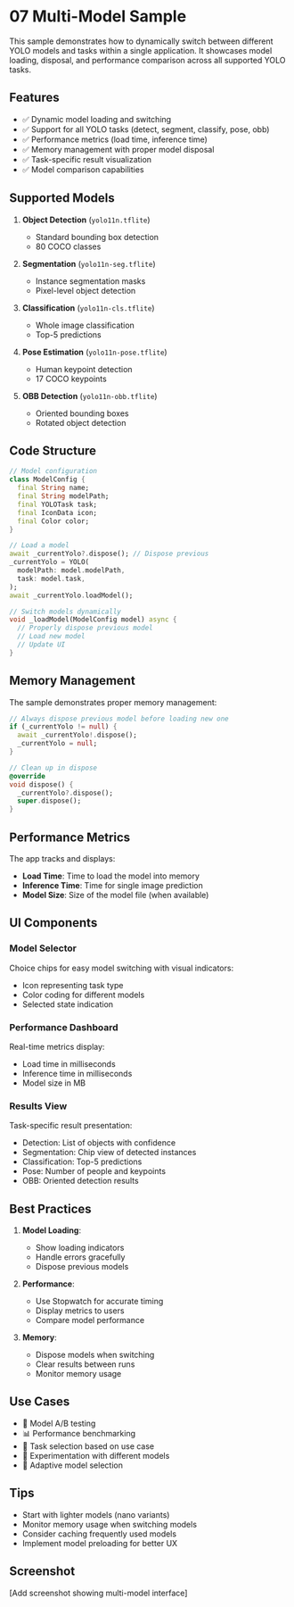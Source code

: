 # 07 Multi-Model Sample

This sample demonstrates how to dynamically switch between different YOLO models and tasks within a single application. It showcases model loading, disposal, and performance comparison across all supported YOLO tasks.

## Features

- ✅ Dynamic model loading and switching
- ✅ Support for all YOLO tasks (detect, segment, classify, pose, obb)
- ✅ Performance metrics (load time, inference time)
- ✅ Memory management with proper model disposal
- ✅ Task-specific result visualization
- ✅ Model comparison capabilities

## Supported Models

1. **Object Detection** (`yolo11n.tflite`)
   - Standard bounding box detection
   - 80 COCO classes

2. **Segmentation** (`yolo11n-seg.tflite`)
   - Instance segmentation masks
   - Pixel-level object detection

3. **Classification** (`yolo11n-cls.tflite`)
   - Whole image classification
   - Top-5 predictions

4. **Pose Estimation** (`yolo11n-pose.tflite`)
   - Human keypoint detection
   - 17 COCO keypoints

5. **OBB Detection** (`yolo11n-obb.tflite`)
   - Oriented bounding boxes
   - Rotated object detection

## Code Structure

```dart
// Model configuration
class ModelConfig {
  final String name;
  final String modelPath;
  final YOLOTask task;
  final IconData icon;
  final Color color;
}

// Load a model
await _currentYolo?.dispose(); // Dispose previous
_currentYolo = YOLO(
  modelPath: model.modelPath,
  task: model.task,
);
await _currentYolo.loadModel();

// Switch models dynamically
void _loadModel(ModelConfig model) async {
  // Properly dispose previous model
  // Load new model
  // Update UI
}
```

## Memory Management

The sample demonstrates proper memory management:

```dart
// Always dispose previous model before loading new one
if (_currentYolo != null) {
  await _currentYolo!.dispose();
  _currentYolo = null;
}

// Clean up in dispose
@override
void dispose() {
  _currentYolo?.dispose();
  super.dispose();
}
```

## Performance Metrics

The app tracks and displays:
- **Load Time**: Time to load the model into memory
- **Inference Time**: Time for single image prediction
- **Model Size**: Size of the model file (when available)

## UI Components

### Model Selector
Choice chips for easy model switching with visual indicators:
- Icon representing task type
- Color coding for different models
- Selected state indication

### Performance Dashboard
Real-time metrics display:
- Load time in milliseconds
- Inference time in milliseconds
- Model size in MB

### Results View
Task-specific result presentation:
- Detection: List of objects with confidence
- Segmentation: Chip view of detected instances
- Classification: Top-5 predictions
- Pose: Number of people and keypoints
- OBB: Oriented detection results

## Best Practices

1. **Model Loading**:
   - Show loading indicators
   - Handle errors gracefully
   - Dispose previous models

2. **Performance**:
   - Use Stopwatch for accurate timing
   - Display metrics to users
   - Compare model performance

3. **Memory**:
   - Dispose models when switching
   - Clear results between runs
   - Monitor memory usage

## Use Cases

- 🔄 Model A/B testing
- 📊 Performance benchmarking
- 🎯 Task selection based on use case
- 🧪 Experimentation with different models
- 📱 Adaptive model selection

## Tips

- Start with lighter models (nano variants)
- Monitor memory usage when switching models
- Consider caching frequently used models
- Implement model preloading for better UX

## Screenshot

[Add screenshot showing multi-model interface]